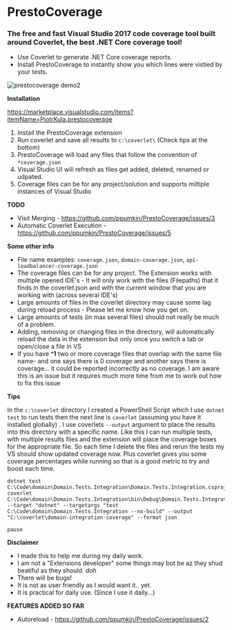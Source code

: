 # PrestoCoverage
### The free and fast Visual Studio 2017 code coverage tool built around Coverlet, the best .NET Core coverage tool!

* Use Coverlet to generate .NET Core coverage reports.
* Install PrestoCoverage to instantly show you which lines were vistied by your tests.

![prestocoverage demo2](https://user-images.githubusercontent.com/1249683/46407265-3653e880-c706-11e8-9106-18283be60a9f.gif)

**Installation**

https://marketplace.visualstudio.com/items?itemName=PiotrKula.prestocoverage

1. Install the PrestoCoverage extension 
1. Run coverlet and save all results to `c:\coverlet\` (Check tips at the bottom)
1. PrestoCoverage will load any files that follow the convention of `*coverage.json`
1. Visual Studio UI will refresh as files get added, deleted, renamed or udpated.
1. Coverage files can be for any project/solution and supports miltiple instances of Visual Studio

**TODO**

* Visit Merging - https://github.com/ppumkin/PrestoCoverage/issues/3 
* Automatic Coverlet Execution - https://github.com/ppumkin/PrestoCoverage/issues/5

**Some other info** 

* File name examples: `coverage.json`, `domain-coverage.json`, `api-loadbalancer-coverage.json`
* The coverage files can be for any project. The Extension works with multiple opened IDE's - It will only work with the files (Filepaths) that it finds in the coverlet.json and with the current window that you are working with (across several IDE's)
 * Large amounts of files in the coverlet directory may cause some lag during reload process - Please let me know how you get on. 
* Large amounts of tests (in max several files) should not really be much of a problem.
* Adding, removing or changing files in the directory, will automatically reload the data in the extension but only once you switch a tab or open/close a file in VS
* If you have **^1** two or more coverage files that overlap with the same file name- and one says there is 0 coverage and another says there is coverage... it could be reported incorrectly as no coverage. I am aware this is an issue but it requires much more time from me to work out how to fix this issue

**Tips**

In the `c:\coverlet` directory I created a PowerShell Script which I use `dotnet test` to run tests then the next line is `coverlet` (assuming you have it installed globally) . I use coverlets `--output` argument to place the results into this directory with a specific name. Like this I can run multiple tests, with multiple results files and the extension will place the coverage boxes for the appropriate file. So each time I delete the files and rerun the tests my VS should show updated coverage now. Plus coverlet gives you some coverage percentages while running so that is a good metric to try and boost each time.

```
dotnet test C:\Code\domain\Domain.Tests.Integration\Domain.Tests.Integration.csproj
coverlet  C:\Code\domain\Domain.Tests.Integration\bin\Debug\Domain.Tests.Integration.dll --target "dotnet" --targetargs "test C:\Code\domain\Domain.Tests.Integration --no-build" --output "C:\coverlet\domain-integration-coverage" --format json

pause
```



**Disclaimer**

* I made this to help me during my daily work. 
* I am not a "Extensions developer" some things may bot be az they shud beatiful as they should. *doh*
* There will be bugs!
* It is not as user friendly as I would want it.. yet.
* It is practical for daily use. (Since I use it daily...)

**FEATURES ADDED SO FAR**

* Autoreload - https://github.com/ppumkin/PrestoCoverage/issues/2
